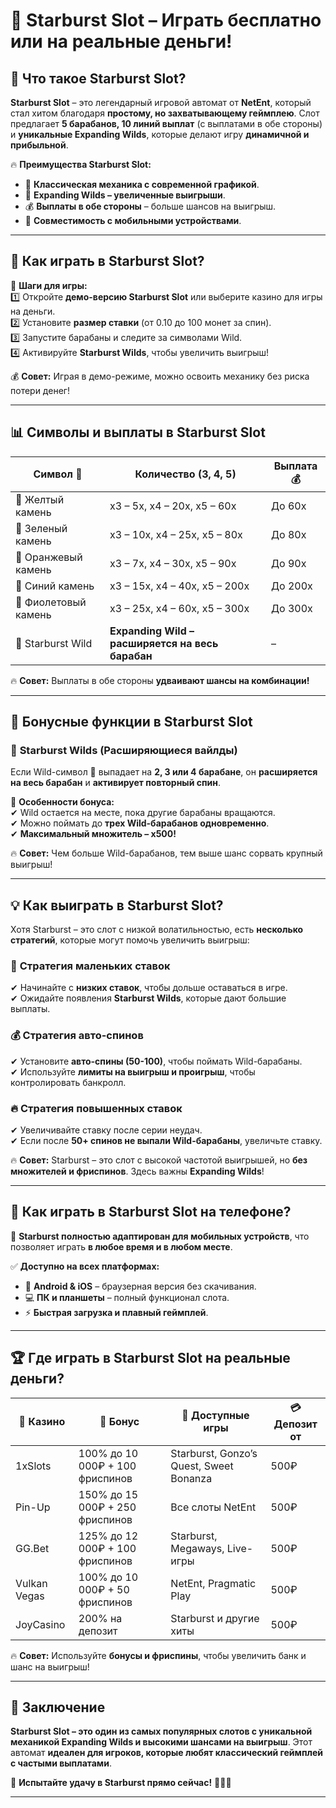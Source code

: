 # 🌟 Starburst Slot – Играть бесплатно или на реальные деньги!  

## 🎯 Что такое Starburst Slot?  

**Starburst Slot** – это легендарный игровой автомат от **NetEnt**, который стал хитом благодаря **простому, но захватывающему геймплею**. Слот предлагает **5 барабанов, 10 линий выплат** (с выплатами в обе стороны) и **уникальные Expanding Wilds**, которые делают игру **динамичной и прибыльной**.  

🔥 **Преимущества Starburst Slot:**  
- 🎰 **Классическая механика с современной графикой**.  
- 🌈 **Expanding Wilds – увеличенные выигрыши**.  
- 💰 **Выплаты в обе стороны** – больше шансов на выигрыш.  
- 📲 **Совместимость с мобильными устройствами**.  

---

## 🎡 Как играть в Starburst Slot?  

🎯 **Шаги для игры:**  
1️⃣ Откройте **демо-версию Starburst Slot** или выберите казино для игры на деньги.  
2️⃣ Установите **размер ставки** (от 0.10 до 100 монет за спин).  
3️⃣ Запустите барабаны и следите за символами Wild.  
4️⃣ Активируйте **Starburst Wilds**, чтобы увеличить выигрыш!  

💰 **Совет:** Играя в демо-режиме, можно освоить механику без риска потери денег!  

---

## 📊 Символы и выплаты в Starburst Slot  

| Символ 🌟 | Количество (3, 4, 5) | Выплата 💰 |
|-----------|----------------|-----------|
| 💎 Желтый камень | x3 – 5x, x4 – 20x, x5 – 60x | До 60x |
| 💎 Зеленый камень | x3 – 10x, x4 – 25x, x5 – 80x | До 80x |
| 💎 Оранжевый камень | x3 – 7x, x4 – 30x, x5 – 90x | До 90x |
| 💎 Синий камень | x3 – 15x, x4 – 40x, x5 – 200x | До 200x |
| 💎 Фиолетовый камень | x3 – 25x, x4 – 60x, x5 – 300x | До 300x |
| 🌟 Starburst Wild | **Expanding Wild – расширяется на весь барабан** | – |

🔥 **Совет:** Выплаты в обе стороны **удваивают шансы на комбинации!**  

---

## 🎁 Бонусные функции в Starburst Slot  

### 🌟 **Starburst Wilds (Расширяющиеся вайлды)**  
Если Wild-символ 🌟 выпадает на **2, 3 или 4 барабане**, он **расширяется на весь барабан** и **активирует повторный спин**.  

💎 **Особенности бонуса:**  
✔ Wild остается на месте, пока другие барабаны вращаются.  
✔ Можно поймать до **трех Wild-барабанов одновременно**.  
✔ **Максимальный множитель – x500!**  

🔥 **Совет:** Чем больше Wild-барабанов, тем выше шанс сорвать крупный выигрыш!  

---

## 💡 Как выиграть в Starburst Slot?  

Хотя Starburst – это слот с низкой волатильностью, есть **несколько стратегий**, которые могут помочь увеличить выигрыш:  

### 🎯 **Стратегия маленьких ставок**  
✔ Начинайте с **низких ставок**, чтобы дольше оставаться в игре.  
✔ Ожидайте появления **Starburst Wilds**, которые дают большие выплаты.  

### 💰 **Стратегия авто-спинов**  
✔ Установите **авто-спины (50-100)**, чтобы поймать Wild-барабаны.  
✔ Используйте **лимиты на выигрыш и проигрыш**, чтобы контролировать банкролл.  

### 🔥 **Стратегия повышенных ставок**  
✔ Увеличивайте ставку после серии неудач.  
✔ Если после **50+ спинов не выпали Wild-барабаны**, увеличьте ставку.  

🔥 **Совет:** Starburst – это слот с высокой частотой выигрышей, но **без множителей и фриспинов**. Здесь важны **Expanding Wilds**!  

---

## 📱 Как играть в Starburst Slot на телефоне?  

🎰 **Starburst полностью адаптирован для мобильных устройств**, что позволяет играть **в любое время и в любом месте**.  

✅ **Доступно на всех платформах:**  
- 📲 **Android & iOS** – браузерная версия без скачивания.  
- 💻 **ПК и планшеты** – полный функционал слота.  
- ⚡ **Быстрая загрузка и плавный геймплей**.  

---

## 🏆 Где играть в Starburst Slot на реальные деньги?  

| 🎰 Казино | 🎁 Бонус | 🎡 Доступные игры | 💳 Депозит от |
|----------|---------|----------------|--------------|
| 1xSlots | 100% до 10 000₽ + 100 фриспинов | Starburst, Gonzo’s Quest, Sweet Bonanza | 500₽ |
| Pin-Up | 150% до 15 000₽ + 250 фриспинов | Все слоты NetEnt | 500₽ |
| GG.Bet | 125% до 12 000₽ + 100 фриспинов | Starburst, Megaways, Live-игры | 500₽ |
| Vulkan Vegas | 100% до 10 000₽ + 50 фриспинов | NetEnt, Pragmatic Play | 500₽ |
| JoyCasino | 200% на депозит | Starburst и другие хиты | 500₽ |

🔥 **Совет:** Используйте **бонусы и фриспины**, чтобы увеличить банк и шанс на выигрыш!  

---

## 🏁 Заключение  

**Starburst Slot – это один из самых популярных слотов с уникальной механикой Expanding Wilds и высокими шансами на выигрыш**. Этот автомат **идеален для игроков, которые любят классический геймплей с частыми выплатами**.  

🚀 **Испытайте удачу в Starburst прямо сейчас!** 🌟🎰🔥  

---

